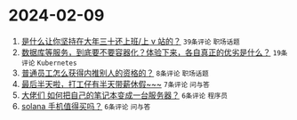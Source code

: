 # 2024-02-09

1. [是什么让你坚持在大年三十还上班/上 v 站的？](https://www.v2ex.com/t/1015124) `39条评论` `职场话题`
1. [数据库等服务，到底要不要容器化？体验下来，各自真正的优劣是什么？](https://www.v2ex.com/t/1015122) `19条评论` `Kubernetes`
1. [普通员工怎么获得内推别人的资格的？](https://www.v2ex.com/t/1015128) `8条评论` `职场话题`
1. [最后半天啦，打工仔有半天带薪休假~~~](https://www.v2ex.com/t/1015125) `7条评论` `问与答`
1. [大佬们 如何把自己的笔记本变成一台服务器？](https://www.v2ex.com/t/1015136) `6条评论` `程序员`
1. [solana 手机值得买吗？](https://www.v2ex.com/t/1015131) `6条评论` `问与答`
